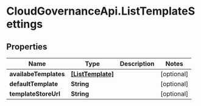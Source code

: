 # CloudGovernanceApi.ListTemplateSettings

## Properties

Name | Type | Description | Notes
------------ | ------------- | ------------- | -------------
**availabeTemplates** | [**[ListTemplate]**](ListTemplate.md) |  | [optional] 
**defaultTemplate** | **String** |  | [optional] 
**templateStoreUrl** | **String** |  | [optional] 


